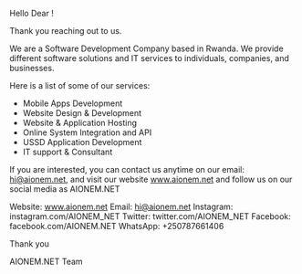 Hello Dear !

Thank you reaching out to us.

We are a Software Development Company based in Rwanda. We provide different software solutions and IT services to individuals, companies, and businesses.

Here is a list of some of our services:

- Mobile Apps Development
- Website Design & Development
- Website & Application Hosting
- Online System Integration and API
- USSD Application Development
- IT support & Consultant

If you are interested, you can contact us anytime on our email: hi@aionem.net, and visit our website www.aionem.net and follow us on our social media as AIONEM.NET

Website: www.aionem.net
Email: hi@aionem.net
Instagram: instagram.com/AIONEM_NET
Twitter: twitter.com/AIONEM_NET
Facebook: facebook.com/AIONEM.NET
WhatsApp: +250787661406

Thank you

AIONEM.NET Team

